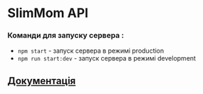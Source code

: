# SlimMom API

### Команди для запуску сервера :

- `npm start` - запуск сервера в режимі production
- `npm run start:dev` - запуск сервера в режимі development

## [Документація](https://slim-moms.herokuapp.com/api/docs)
